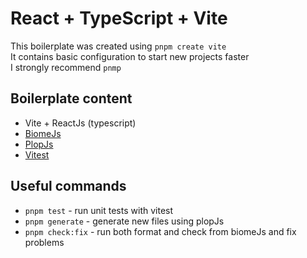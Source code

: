 # React + TypeScript + Vite

This boilerplate was created using `pnpm create vite`<br>
It contains basic configuration to start new projects faster<br>
I strongly recommend `pnmp`<br>

## Boilerplate content
- Vite + ReactJs (typescript)
- [BiomeJs](https://biomejs.dev/)
- [PlopJs](https://plopjs.com/)
- [Vitest](https://vitest.dev/)

## Useful commands
- `pnpm test` - run unit tests with vitest
- `pnpm generate` - generate new files using plopJs
- `pnpm check:fix` - run both format and check from biomeJs and fix problems
